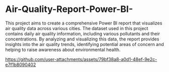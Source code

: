 # Air-Quality-Report-Power-BI-

This project aims to create a comprehensive Power BI report that visualizes air quality data across various cities. 
The dataset used in this project contains daily air quality information, including various pollutants and their concentrations. 
By analyzing and visualizing this data, the report provides insights into the air quality trends,
identifying potential areas of concern and helping to raise awareness about environmental health.

https://github.com/user-attachments/assets/79bf38a8-a0d1-48ef-9e2c-e7f1b8090402
